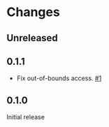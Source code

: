 # Changes

## Unreleased

## 0.1.1
* Fix out-of-bounds access. [#1](https://github.com/nmandery/stlplus-rs/issues/1)

## 0.1.0

Initial release
